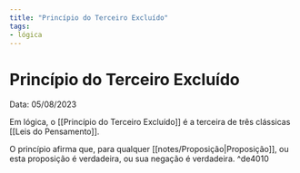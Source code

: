 ```yaml
---
title: "Princípio do Terceiro Excluído"
tags:
- lógica
---
```

# Princípio do Terceiro Excluído

Data: 05/08/2023

Em lógica, o [[Princípio do Terceiro Excluído]] é a terceira de três clássicas [[Leis do Pensamento]].

O princípio afirma que, para qualquer [[notes/Proposição|Proposição]], ou esta proposição é verdadeira, ou sua negação é verdadeira. ^de4010